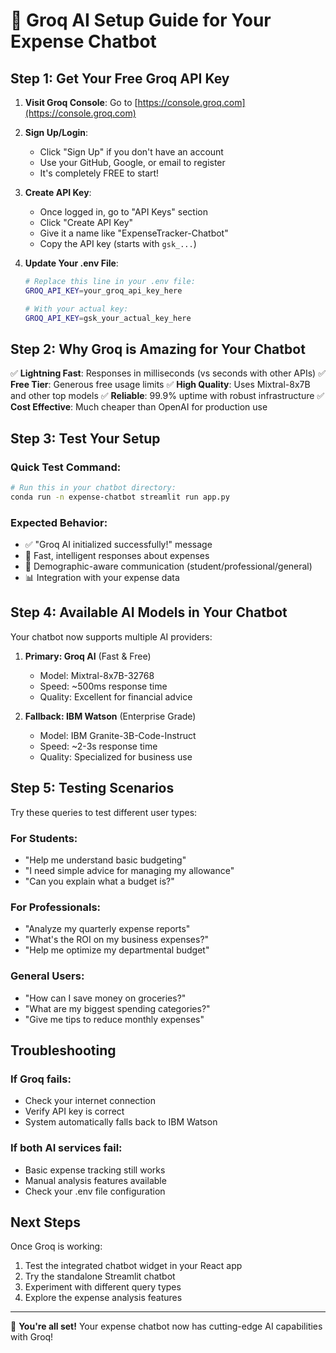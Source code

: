# 🚀 Groq AI Setup Guide for Your Expense Chatbot

## Step 1: Get Your Free Groq API Key

1. **Visit Groq Console**: Go to [https://console.groq.com](https://console.groq.com)

2. **Sign Up/Login**: 
   - Click "Sign Up" if you don't have an account
   - Use your GitHub, Google, or email to register
   - It's completely FREE to start!

3. **Create API Key**:
   - Once logged in, go to "API Keys" section
   - Click "Create API Key"
   - Give it a name like "ExpenseTracker-Chatbot"
   - Copy the API key (starts with `gsk_...`)

4. **Update Your .env File**:
   ```bash
   # Replace this line in your .env file:
   GROQ_API_KEY=your_groq_api_key_here
   
   # With your actual key:
   GROQ_API_KEY=gsk_your_actual_key_here
   ```

## Step 2: Why Groq is Amazing for Your Chatbot

✅ **Lightning Fast**: Responses in milliseconds (vs seconds with other APIs)
✅ **Free Tier**: Generous free usage limits 
✅ **High Quality**: Uses Mixtral-8x7B and other top models
✅ **Reliable**: 99.9% uptime with robust infrastructure
✅ **Cost Effective**: Much cheaper than OpenAI for production use

## Step 3: Test Your Setup

### Quick Test Command:
```bash
# Run this in your chatbot directory:
conda run -n expense-chatbot streamlit run app.py
```

### Expected Behavior:
- ✅ "Groq AI initialized successfully!" message
- 🤖 Fast, intelligent responses about expenses
- 🎯 Demographic-aware communication (student/professional/general)
- 📊 Integration with your expense data

## Step 4: Available AI Models in Your Chatbot

Your chatbot now supports multiple AI providers:

1. **Primary: Groq AI** (Fast & Free)
   - Model: Mixtral-8x7B-32768
   - Speed: ~500ms response time
   - Quality: Excellent for financial advice

2. **Fallback: IBM Watson** (Enterprise Grade)
   - Model: IBM Granite-3B-Code-Instruct  
   - Speed: ~2-3s response time
   - Quality: Specialized for business use

## Step 5: Testing Scenarios

Try these queries to test different user types:

### For Students:
- "Help me understand basic budgeting"
- "I need simple advice for managing my allowance"
- "Can you explain what a budget is?"

### For Professionals:
- "Analyze my quarterly expense reports"
- "What's the ROI on my business expenses?"
- "Help me optimize my departmental budget"

### General Users:
- "How can I save money on groceries?"
- "What are my biggest spending categories?"
- "Give me tips to reduce monthly expenses"

## Troubleshooting

### If Groq fails:
- Check your internet connection
- Verify API key is correct
- System automatically falls back to IBM Watson

### If both AI services fail:
- Basic expense tracking still works
- Manual analysis features available
- Check your .env file configuration

## Next Steps

Once Groq is working:
1. Test the integrated chatbot widget in your React app
2. Try the standalone Streamlit chatbot
3. Experiment with different query types
4. Explore the expense analysis features

---

🎉 **You're all set!** Your expense chatbot now has cutting-edge AI capabilities with Groq!
